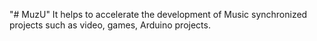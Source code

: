 "# MuzU" 
It helps to accelerate the development of Music synchronized projects such as video, games, Arduino projects. 
